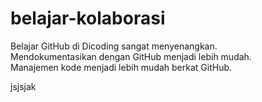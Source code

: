 # belajar-kolaborasi
Belajar GitHub di Dicoding sangat menyenangkan.<br>
Mendokumentasikan dengan GitHub menjadi lebih mudah.<br>
Manajemen kode menjadi lebih mudah berkat GitHub.<br>



jsjsjak






